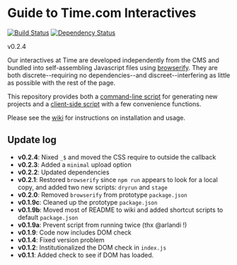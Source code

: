 Guide to Time.com Interactives
====

[![Build Status](https://travis-ci.org/TimeMagazine/time-interactive.png)](https://travis-ci.org/TimeMagazine/time-interactive) 
[![Dependency Status](https://david-dm.org/TimeMagazine/time-interactive.svg)](https://david-dm.org/TimeMagazine/time-interactive)

v0.2.4

Our interactives at Time are developed independently from the CMS and bundled into self-assembling Javascript files using [browserify](https://www.npmjs.org/package/browserify). They are both discrete--requiring no dependencies--and discreet--interfering as little as possible with the rest of the page. 

This repository provides both a [command-line script](https://github.com/TimeMagazine/time-interactive/blob/master/bin/generate.js) for generating new projects and a [client-side script](https://github.com/TimeMagazine/time-interactive/blob/master/index.js) with a few convenience functions.

Please see the [wiki](https://github.com/TimeMagazine/time-interactive/wiki) for instructions on installation and usage. 

## Update log
+ **v0.2.4**: Nixed `_$` and moved the CSS require to outside the callback
+ **v0.2.3**: Added a `minimal` upload option
+ **v0.2.2**: Updated dependencies
+ **v0.2.1**: Restored `browserify` since `npm run` appears to look for a local copy, and added two new scripts: `dryrun` and `stage`
+ **v0.2.0**: Removed `browserify` from prototype `package.json`
+ **v0.1.9c**: Cleaned up the prototype `package.json`
+ **v0.1.9b**: Moved most of README to wiki and added shortcut scripts to default `package.json`
+ **v0.1.9a**: Prevent script from running twice (thx @arlandi !)
+ **v0.1.9**: Code now includes DOM check
+ **v0.1.4**: Fixed version problem
+ **v0.1.2**: Institutionalized the DOM check in `index.js`
+ **v0.1.1**: Added check to see if DOM has loaded.